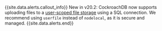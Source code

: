 {{site.data.alerts.callout_info}}
<span class="version-tag">New in v20.2:</span> CockroachDB now supports uploading files to a [user-scoped file storage](use-userfile-for-bulk-operations.html) using a SQL connection. We recommend using `userfile` instead of `nodelocal`, as it is secure and managed.
{{site.data.alerts.end}}
